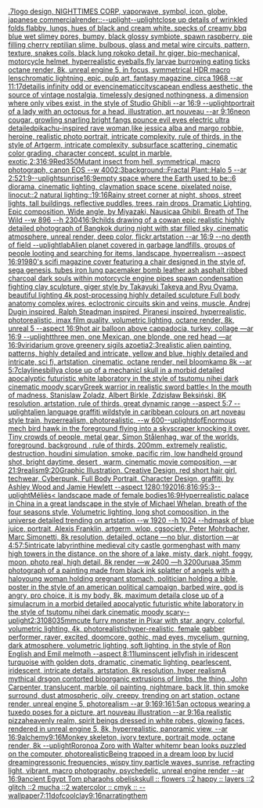 [.7](https://www.ebank.nz/aiartgenerator?category=.7)[logo design, NIGHTTIMES CORP, vaporwave, symbol, icon, globe, japanese commercial](https://www.ebank.nz/aiartgenerator?category=logo%20design%2C%20NIGHTTIMES%20CORP%2C%20vaporwave%2C%20symbol%2C%20icon%2C%20globe%2C%20japanese%20commercial)[render::](https://www.ebank.nz/aiartgenerator?category=render%3A%3A)[--uplight](https://www.ebank.nz/aiartgenerator?category=--uplight)[--uplight](https://www.ebank.nz/aiartgenerator?category=--uplight)[close up details of wrinkled folds flabby, lungs, hues of black and cream white. specks of creamy bbq blue wet slimey pores, bumpy, black glossy symbiote, spawn raspberry, pie filling cherry reptilian slime, bulbous, glass and metal wire circuits,  pattern, texture, snakes coils, black lung rokoko detail, hr giger, bio-mechanical, motorcycle helmet, hyperrealistic eyeballs,fly larvae burrowing eating ticks octane render, 8k, unreal engine 5, in focus, symmetrical HDR macro lens](https://www.ebank.nz/aiartgenerator?category=close%20up%20details%20of%20wrinkled%20folds%20flabby%2C%20lungs%2C%20hues%20of%20black%20and%20cream%20white.%20specks%20of%20creamy%20bbq%20blue%20wet%20slimey%20pores%2C%20bumpy%2C%20black%20glossy%20symbiote%2C%20spawn%20raspberry%2C%20pie%20filling%20cherry%20reptilian%20slime%2C%20bulbous%2C%20glass%20and%20metal%20wire%20circuits%2C%20%20pattern%2C%20texture%2C%20snakes%20coils%2C%20black%20lung%20rokoko%20detail%2C%20hr%20giger%2C%20bio-mechanical%2C%20motorcycle%20helmet%2C%20hyperrealistic%20eyeballs%2Cfly%20larvae%20burrowing%20eating%20ticks%20octane%20render%2C%208k%2C%20unreal%20engine%205%2C%20in%20focus%2C%20symmetrical%20HDR%20macro%20lens)[chromatic lightning, epic, pulp art, fantasy magazine, circa 1968 --ar 11:17](https://www.ebank.nz/aiartgenerator?category=chromatic%20lightning%2C%20epic%2C%20pulp%20art%2C%20fantasy%20magazine%2C%20circa%201968%20--ar%2011%3A17)[detail](https://www.ebank.nz/aiartgenerator?category=detail)[is infinity odd or even](https://www.ebank.nz/aiartgenerator?category=is%20infinity%20odd%20or%20even)[cinematic](https://www.ebank.nz/aiartgenerator?category=cinematic)[cityscape](https://www.ebank.nz/aiartgenerator?category=cityscape)[an endless aesthetic, the source of vintage nostalgia, timelessly designed nothingness, a dimension where only vibes exist, in the style of Studio Ghibli --ar 16:9 --uplight](https://www.ebank.nz/aiartgenerator?category=an%20endless%20aesthetic%2C%20the%20source%20of%20vintage%20nostalgia%2C%20timelessly%20designed%20nothingness%2C%20a%20dimension%20where%20only%20vibes%20exist%2C%20in%20the%20style%20of%20Studio%20Ghibli%20--ar%2016%3A9%20--uplight)[portrait of a lady with an octopus for a head, illustration, art nouveau --ar 9:16](https://www.ebank.nz/aiartgenerator?category=portrait%20of%20a%20lady%20with%20an%20octopus%20for%20a%20head%2C%20illustration%2C%20art%20nouveau%20--ar%209%3A16)[neon cougar, growling snarling bright fangs pounce evil eyes electric ultra detailed](https://www.ebank.nz/aiartgenerator?category=neon%20cougar%2C%20growling%20snarling%20bright%20fangs%20pounce%20evil%20eyes%20electric%20ultra%20detailed)[pikachu-inspired rave woman,like jessica alba and margo robbie, heroine, realistic photo portrait, intricate complexity, rule of thirds, in the style of Artgerm, intricate complexity, subsurface scattering, cinematic color grading, character concept, sculpt in marble, exotic,](https://www.ebank.nz/aiartgenerator?category=pikachu-inspired%20rave%20woman%2Clike%20jessica%20alba%20and%20margo%20robbie%2C%20heroine%2C%20realistic%20photo%20portrait%2C%20intricate%20complexity%2C%20rule%20of%20thirds%2C%20in%20the%20style%20of%20Artgerm%2C%20intricate%20complexity%2C%20subsurface%20scattering%2C%20cinematic%20color%20grading%2C%20character%20concept%2C%20sculpt%20in%20marble%2C%20exotic%2C)[2:3](https://www.ebank.nz/aiartgenerator?category=2%3A3)[16:9](https://www.ebank.nz/aiartgenerator?category=16%3A9)[Red](https://www.ebank.nz/aiartgenerator?category=Red)[350](https://www.ebank.nz/aiartgenerator?category=350)[Mutant insect from hell, symmetrical, macro photograph, canon EOS --w 400](https://www.ebank.nz/aiartgenerator?category=Mutant%20insect%20from%20hell%2C%20symmetrical%2C%20macro%20photograph%2C%20canon%20EOS%20--w%20400)[2:3](https://www.ebank.nz/aiartgenerator?category=2%3A3)[background::](https://www.ebank.nz/aiartgenerator?category=background%3A%3A)[Fractal Plant::Halo 5 --ar 2:5](https://www.ebank.nz/aiartgenerator?category=Fractal%20Plant%3A%3AHalo%205%20--ar%202%3A5)[21:9](https://www.ebank.nz/aiartgenerator?category=21%3A9)[--uplight](https://www.ebank.nz/aiartgenerator?category=--uplight)[sunrise](https://www.ebank.nz/aiartgenerator?category=sunrise)[16:9](https://www.ebank.nz/aiartgenerator?category=16%3A9)[empty space where the Earth used to be::6 diorama, cinematic lighting, claymation space scene, pixelated noise, linocut::2 natural lighting::1](https://www.ebank.nz/aiartgenerator?category=empty%20space%20where%20the%20Earth%20used%20to%20be%3A%3A6%20diorama%2C%20cinematic%20lighting%2C%20claymation%20space%20scene%2C%20pixelated%20noise%2C%20linocut%3A%3A2%20natural%20lighting%3A%3A1)[9:16](https://www.ebank.nz/aiartgenerator?category=9%3A16)[Rainy street corner at night, shops, street lights, tall buildings, reflective puddles, trees, rain drops, Dramatic Lighting, Epic composition, Wide angle, by Miyazaki, Nausicaa Ghibli, Breath of The Wild --w 896 --h 2304](https://www.ebank.nz/aiartgenerator?category=Rainy%20street%20corner%20at%20night%2C%20shops%2C%20street%20lights%2C%20tall%20buildings%2C%20reflective%20puddles%2C%20trees%2C%20rain%20drops%2C%20Dramatic%20Lighting%2C%20Epic%20composition%2C%20Wide%20angle%2C%20by%20Miyazaki%2C%20Nausicaa%20Ghibli%2C%20Breath%20of%20The%20Wild%20--w%20896%20--h%202304)[16:9](https://www.ebank.nz/aiartgenerator?category=16%3A9)[childs drawing of a cow](https://www.ebank.nz/aiartgenerator?category=childs%20drawing%20of%20a%20cow)[an epic realistic highly detailed photograph of Bangkok during night with star filled sky, cinematic atmosphere, unreal render, deep color, flickr,artstation --ar 16:9 --no depth of field --uplight](https://www.ebank.nz/aiartgenerator?category=an%20epic%20realistic%20highly%20detailed%20photograph%20of%20Bangkok%20during%20night%20with%20star%20filled%20sky%2C%20cinematic%20atmosphere%2C%20unreal%20render%2C%20deep%20color%2C%20flickr%2Cartstation%20--ar%2016%3A9%20--no%20depth%20of%20field%20--uplight)[lab](https://www.ebank.nz/aiartgenerator?category=lab)[Alien planet covered in garbage landfills, groups of people looting and searching for items, landscape, hyperrealism --aspect 16:9](https://www.ebank.nz/aiartgenerator?category=Alien%20planet%20covered%20in%20garbage%20landfills%2C%20groups%20of%20people%20looting%20and%20searching%20for%20items%2C%20landscape%2C%20hyperrealism%20--aspect%2016%3A9)[](https://www.ebank.nz/aiartgenerator?category=)[1980's scifi magazine cover featuring a chair designed in the style of, sega genesis, tubes iron lung pacemaker bomb leather ash asphalt ribbed charcoal dark souls within motorcycle engine pipes spawn condensation fighting clay sculpture, giger style by Takayuki Takeya and Ryu Oyama, beautiful lighting 4k post-processing highly detailed sculpture Full body anatomy complex,wires, ecloctronic circuits skin and veins, muscle, Andrej Dugin inspired, Ralph Steadman inspired, Piranesi inspired, hyperrealistic, photorealistic, imax film quality, volumetric lighting, octane render, 8k, unreal 5 --aspect 16:9](https://www.ebank.nz/aiartgenerator?category=1980%27s%20scifi%20magazine%20cover%20featuring%20a%20chair%20designed%20in%20the%20style%20of%2C%20sega%20genesis%2C%20tubes%20iron%20lung%20pacemaker%20bomb%20leather%20ash%20asphalt%20ribbed%20charcoal%20dark%20souls%20within%20motorcycle%20engine%20pipes%20spawn%20condensation%20fighting%20clay%20sculpture%2C%20giger%20style%20by%20Takayuki%20Takeya%20and%20Ryu%20Oyama%2C%20beautiful%20lighting%204k%20post-processing%20highly%20detailed%20sculpture%20Full%20body%20anatomy%20complex%2Cwires%2C%20ecloctronic%20circuits%20skin%20and%20veins%2C%20muscle%2C%20Andrej%20Dugin%20inspired%2C%20Ralph%20Steadman%20inspired%2C%20Piranesi%20inspired%2C%20hyperrealistic%2C%20photorealistic%2C%20imax%20film%20quality%2C%20volumetric%20lighting%2C%20octane%20render%2C%208k%2C%20unreal%205%20--aspect%2016%3A9)[hot air balloon above cappadocia, turkey, collage —ar 16:9 --uplight](https://www.ebank.nz/aiartgenerator?category=hot%20air%20balloon%20above%20cappadocia%2C%20turkey%2C%20collage%20%E2%80%94ar%2016%3A9%20--uplight)[three men, one Mexican, one blonde, one red head —ar 16:9](https://www.ebank.nz/aiartgenerator?category=three%20men%2C%20one%20Mexican%2C%20one%20blonde%2C%20one%20red%20head%20%E2%80%94ar%2016%3A9)[viridarium grove greenery sigils azoetia](https://www.ebank.nz/aiartgenerator?category=viridarium%20grove%20greenery%20sigils%20azoetia)[2:3](https://www.ebank.nz/aiartgenerator?category=2%3A3)[realistic alien painting, patterns, highly detailed and intricate, yellow and blue, highly detailed and intricate, sci fi, artstation, cinematic, octane render, neil bloomkamp 8k --ar 5:7](https://www.ebank.nz/aiartgenerator?category=realistic%20alien%20painting%2C%20patterns%2C%20highly%20detailed%20and%20intricate%2C%20yellow%20and%20blue%2C%20highly%20detailed%20and%20intricate%2C%20sci%20fi%2C%20artstation%2C%20cinematic%2C%20octane%20render%2C%20neil%20bloomkamp%208k%20--ar%205%3A7)[clay](https://www.ebank.nz/aiartgenerator?category=clay)[lines](https://www.ebank.nz/aiartgenerator?category=lines)[billy](https://www.ebank.nz/aiartgenerator?category=billy)[a close up of a mechanicl skull in a morbid detailed apocalyptic futuristic white laboratory in the style of tsutomu nihei dark cinematic moody scary](https://www.ebank.nz/aiartgenerator?category=a%20close%20up%20of%20a%20mechanicl%20skull%20in%20a%20morbid%20detailed%20apocalyptic%20futuristic%20white%20laboratory%20in%20the%20style%20of%20tsutomu%20nihei%20dark%20cinematic%20moody%20scary)[Greek warrior in realistic sword battle](https://www.ebank.nz/aiartgenerator?category=Greek%20warrior%20in%20realistic%20sword%20battle)[< In the mouth of madness, Stanislaw Zoladz, Albert Birkle, Zdzisław Beksiński, 8K resolution, artstation, rule of thirds, great dynamic range --aspect 5:7 --uplight](https://www.ebank.nz/aiartgenerator?category=%3C%20In%20the%20mouth%20of%20madness%2C%20Stanislaw%20Zoladz%2C%20Albert%20Birkle%2C%20Zdzis%C5%82aw%20Beksi%C5%84ski%2C%208K%20resolution%2C%20artstation%2C%20rule%20of%20thirds%2C%20great%20dynamic%20range%20--aspect%205%3A7%20--uplight)[alien language graffiti wildstyle in caribbean colours on art noveau style train, hyperrealism, photorealistic, --w 600](https://www.ebank.nz/aiartgenerator?category=alien%20language%20graffiti%20wildstyle%20in%20caribbean%20colours%20on%20art%20noveau%20style%20train%2C%20hyperrealism%2C%20photorealistic%2C%20--w%20600)[--uplight](https://www.ebank.nz/aiartgenerator?category=--uplight)[dof](https://www.ebank.nz/aiartgenerator?category=dof)[Enormous mech bird hawk in the foreground flying into a skyscraper knocking it over. Tiny crowds of people, metal gear, Simon Stålenhag, war of the worlds, foreground, background , rule of thirds, 200mm, extremely realistic, destruction, houdini simulation, smoke, pacific rim, low handheld ground shot,  bright daytime, desert , warm, cinematic movie composition, —ar 21:9](https://www.ebank.nz/aiartgenerator?category=Enormous%20mech%20bird%20hawk%20in%20the%20foreground%20flying%20into%20a%20skyscraper%20knocking%20it%20over.%20Tiny%20crowds%20of%20people%2C%20metal%20gear%2C%20Simon%20St%C3%A5lenhag%2C%20war%20of%20the%20worlds%2C%20foreground%2C%20background%20%2C%20rule%20of%20thirds%2C%20200mm%2C%20extremely%20realistic%2C%20destruction%2C%20houdini%20simulation%2C%20smoke%2C%20pacific%20rim%2C%20low%20handheld%20ground%20shot%2C%20%20bright%20daytime%2C%20desert%20%2C%20warm%2C%20cinematic%20movie%20composition%2C%20%E2%80%94ar%2021%3A9)[realism](https://www.ebank.nz/aiartgenerator?category=realism)[9:20](https://www.ebank.nz/aiartgenerator?category=9%3A20)[Graphic Illustration, Creative Design, red short hair girl, techwear, Cyberpunk, Full Body Portrait, Character Design, graffiti, by Ashley Wood and Jamie Hewlett --aspect 1280:1920](https://www.ebank.nz/aiartgenerator?category=Graphic%20Illustration%2C%20Creative%20Design%2C%20red%20short%20hair%20girl%2C%20techwear%2C%20Cyberpunk%2C%20Full%20Body%20Portrait%2C%20Character%20Design%2C%20graffiti%2C%20by%20Ashley%20Wood%20and%20Jamie%20Hewlett%20--aspect%201280%3A1920)[16:8](https://www.ebank.nz/aiartgenerator?category=16%3A8)[16:9](https://www.ebank.nz/aiartgenerator?category=16%3A9)[5:3](https://www.ebank.nz/aiartgenerator?category=5%3A3)[--uplight](https://www.ebank.nz/aiartgenerator?category=--uplight)[Méliès](https://www.ebank.nz/aiartgenerator?category=M%C3%A9li%C3%A8s)[< landscape made of female bodies](https://www.ebank.nz/aiartgenerator?category=%3C%20landscape%20made%20of%20female%20bodies)[16:9](https://www.ebank.nz/aiartgenerator?category=16%3A9)[Hyperrealistic palace in China in a great landscape in the style of Michael Whelan, breath of the four seasons style, Volumetric lighting, long shot composition, in the universe detailed trending on artstation --w 1920 --h 1024 --hd](https://www.ebank.nz/aiartgenerator?category=Hyperrealistic%20palace%20in%20China%20in%20a%20great%20landscape%20in%20the%20style%20of%20Michael%20Whelan%2C%20breath%20of%20the%20four%20seasons%20style%2C%20Volumetric%20lighting%2C%20long%20shot%20composition%2C%20in%20the%20universe%20detailed%20trending%20on%20artstation%20--w%201920%20--h%201024%20--hd)[mask of blue juice, portrait, Alexis Franklin, artgerm, wlop, cgsociety, Peter Mohrbacher, Marc Simonetti, 8k resolution, detailed, octane —no blur, distortion —ar 4:5](https://www.ebank.nz/aiartgenerator?category=mask%20of%20blue%20juice%2C%20portrait%2C%20Alexis%20Franklin%2C%20artgerm%2C%20wlop%2C%20cgsociety%2C%20Peter%20Mohrbacher%2C%20Marc%20Simonetti%2C%208k%20resolution%2C%20detailed%2C%20octane%20%E2%80%94no%20blur%2C%20distortion%20%E2%80%94ar%204%3A5)[7:5](https://www.ebank.nz/aiartgenerator?category=7%3A5)[intricate labyrinthine medieval city castle gormenghast with many high towers in the distance, on the shore of a lake, misty, dark, night, foggy, moon, photo real, high detail, 8k render —w 2400 —h 3200](https://www.ebank.nz/aiartgenerator?category=intricate%20labyrinthine%20medieval%20city%20castle%20gormenghast%20with%20many%20high%20towers%20in%20the%20distance%2C%20on%20the%20shore%20of%20a%20lake%2C%20misty%2C%20dark%2C%20night%2C%20foggy%2C%20moon%2C%20photo%20real%2C%20high%20detail%2C%208k%20render%20%E2%80%94w%202400%20%E2%80%94h%203200)[urua](https://www.ebank.nz/aiartgenerator?category=urua)[a 35mm photograph of a painting made from black ink splatter of angels with a halo](https://www.ebank.nz/aiartgenerator?category=a%2035mm%20photograph%20of%20a%20painting%20made%20from%20black%20ink%20splatter%20of%20angels%20with%20a%20halo)[young woman holding pregnant stomach, politician holding a bible, poster in the style of an american political campaign, barbed wire, god is angry, pro choice, it is my body, 8k, maximum detail](https://www.ebank.nz/aiartgenerator?category=young%20woman%20holding%20pregnant%20stomach%2C%20politician%20holding%20a%20bible%2C%20poster%20in%20the%20style%20of%20an%20american%20political%20campaign%2C%20barbed%20wire%2C%20god%20is%20angry%2C%20pro%20choice%2C%20it%20is%20my%20body%2C%208k%2C%20maximum%20detail)[a close up of a simulacrum in a morbid detailed apocalyptic futuristic white laboratory in the style of tsutomu nihei dark cinematic moody scary](https://www.ebank.nz/aiartgenerator?category=a%20close%20up%20of%20a%20simulacrum%20in%20a%20morbid%20detailed%20apocalyptic%20futuristic%20white%20laboratory%20in%20the%20style%20of%20tsutomu%20nihei%20dark%20cinematic%20moody%20scary)[--uplight](https://www.ebank.nz/aiartgenerator?category=--uplight)[2:3](https://www.ebank.nz/aiartgenerator?category=2%3A3)[1080](https://www.ebank.nz/aiartgenerator?category=1080)[35mm](https://www.ebank.nz/aiartgenerator?category=35mm)[cute furry monster in Pixar with star, angry, colorful, volumetric lighting, 4k, photorealistic](https://www.ebank.nz/aiartgenerator?category=cute%20furry%20monster%20in%20Pixar%20with%20star%2C%20angry%2C%20colorful%2C%20volumetric%20lighting%2C%204k%2C%20photorealistic)[hyper-realistic, female gabber performer, raver, excited, doomcore, gothic, mad eyes, mycelium, gurning, dark atmosphere, volumetric lighting, soft lighting, in the style of Ron English and Emil melmoth --aspect 8:11](https://www.ebank.nz/aiartgenerator?category=hyper-realistic%2C%20female%20gabber%20performer%2C%20raver%2C%20excited%2C%20doomcore%2C%20gothic%2C%20mad%20eyes%2C%20mycelium%2C%20gurning%2C%20dark%20atmosphere%2C%20volumetric%20lighting%2C%20soft%20lighting%2C%20in%20the%20style%20of%20Ron%20English%20and%20Emil%20melmoth%20--aspect%208%3A11)[luminscent jellyfish in iridescent turquoise with golden dots, dramatic, cinematic lighting, pearlescent, iridescent, intricate details,  artstation, 8k resolution, hyper realism](https://www.ebank.nz/aiartgenerator?category=luminscent%20jellyfish%20in%20iridescent%20turquoise%20with%20golden%20dots%2C%20dramatic%2C%20cinematic%20lighting%2C%20pearlescent%2C%20iridescent%2C%20intricate%20details%2C%20%20artstation%2C%208k%20resolution%2C%20hyper%20realism)[A mythical drsgon contorted bioorganic extrusions of limbs, the thing,, John Carpenter, translucent, marble, oil painting, nightmare, back lit, thin smoke surround, dust atmospheric, oily, creepy, trending on art station, octane render, unreal engine 5, photorealism --ar 9:16](https://www.ebank.nz/aiartgenerator?category=A%20mythical%20drsgon%20contorted%20bioorganic%20extrusions%20of%20limbs%2C%20the%20thing%2C%2C%20John%20Carpenter%2C%20translucent%2C%20marble%2C%20oil%20painting%2C%20nightmare%2C%20back%20lit%2C%20thin%20smoke%20surround%2C%20dust%20atmospheric%2C%20oily%2C%20creepy%2C%20trending%20on%20art%20station%2C%20octane%20render%2C%20unreal%20engine%205%2C%20photorealism%20--ar%209%3A16)[9:16](https://www.ebank.nz/aiartgenerator?category=9%3A16)[1:5](https://www.ebank.nz/aiartgenerator?category=1%3A5)[an octopus wearing a tuxedo poses for a picture, art nouveau illustration --ar 9:16](https://www.ebank.nz/aiartgenerator?category=an%20octopus%20wearing%20a%20tuxedo%20poses%20for%20a%20picture%2C%20art%20nouveau%20illustration%20--ar%209%3A16)[a realistic pizza](https://www.ebank.nz/aiartgenerator?category=a%20realistic%20pizza)[heavenly realm, spirit beings dressed in white robes, glowing faces, rendered in unreal engine 5, 8k, hyperrealistic, panoramic view, --ar 16:9](https://www.ebank.nz/aiartgenerator?category=heavenly%20realm%2C%20spirit%20beings%20dressed%20in%20white%20robes%2C%20glowing%20faces%2C%20rendered%20in%20unreal%20engine%205%2C%208k%2C%20hyperrealistic%2C%20panoramic%20view%2C%20--ar%2016%3A9)[alchemy](https://www.ebank.nz/aiartgenerator?category=alchemy)[9:16](https://www.ebank.nz/aiartgenerator?category=9%3A16)[Monkey skeleton, ivory texture, portrait mode, octane render, 8k --uplight](https://www.ebank.nz/aiartgenerator?category=Monkey%20skeleton%2C%20ivory%20texture%2C%20portrait%20mode%2C%20octane%20render%2C%208k%20--uplight)[Roronoa Zoro with Walter white](https://www.ebank.nz/aiartgenerator?category=Roronoa%20Zoro%20with%20Walter%20white)[mr bean looks puzzled on the computer, photorealistic](https://www.ebank.nz/aiartgenerator?category=mr%20bean%20looks%20puzzled%20on%20the%20computer%2C%20photorealistic)[Being trapped in a dream loop by lucid dreaming](https://www.ebank.nz/aiartgenerator?category=Being%20trapped%20in%20a%20dream%20loop%20by%20lucid%20dreaming)[res](https://www.ebank.nz/aiartgenerator?category=res)[sonic frequencies, wispy tiny particle waves, sunrise, refracting light, vibrant, macro photography, psychedelic, unreal engine render --ar 16:9](https://www.ebank.nz/aiartgenerator?category=sonic%20frequencies%2C%20wispy%20tiny%20particle%20waves%2C%20sunrise%2C%20refracting%20light%2C%20vibrant%2C%20macro%20photography%2C%20psychedelic%2C%20unreal%20engine%20render%20--ar%2016%3A9)[ancient Egypt Tom pharaohs obelisk](https://www.ebank.nz/aiartgenerator?category=ancient%20Egypt%20Tom%20pharaohs%20obelisk)[skull :: flowers ::2 happy :: layers ::2 glitch ::2 mucha ::2 watercolor :: cmyk :: --wallpaper](https://www.ebank.nz/aiartgenerator?category=skull%20%3A%3A%20flowers%20%3A%3A2%20happy%20%3A%3A%20layers%20%3A%3A2%20glitch%20%3A%3A2%20mucha%20%3A%3A2%20watercolor%20%3A%3A%20cmyk%20%3A%3A%20--wallpaper)[7:11](https://www.ebank.nz/aiartgenerator?category=7%3A11)[dof](https://www.ebank.nz/aiartgenerator?category=dof)[cool](https://www.ebank.nz/aiartgenerator?category=cool)[clay](https://www.ebank.nz/aiartgenerator?category=clay)[9:16](https://www.ebank.nz/aiartgenerator?category=9%3A16)[narrating](https://www.ebank.nz/aiartgenerator?category=narrating)[them](https://www.ebank.nz/aiartgenerator?category=them)